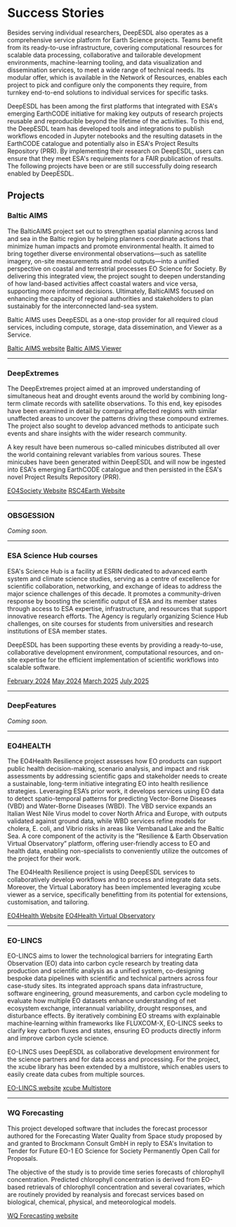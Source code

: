 # Success Stories

Besides serving individual researchers, DeepESDL also operates as a comprehensive service platform for Earth Science 
projects. Teams benefit from  its ready-to-use infrastructure, covering computational resources for scalable data 
processing, collaborative and tailorable development environments, machine-learning tooling, and data visualization 
and dissemination services, to meet a wide range of technical needs. Its modular offer, which is available in 
the Network of Resources, enables each project to pick and configure only the components they require, from turnkey 
end-to-end solutions to individual services for specific tasks.

DeepESDL has been among the first platforms that integrated with ESA's emerging EarthCODE initiative for making key 
outputs of  research projects reusable and reproducible beyond the lifetime of the activities. To this end, the DeepESDL
team has developed tools and integrations to publish workflows encoded in Jupyter notebooks and the resulting datasets 
in the EarthCODE catalogue and potentially also in ESA's Project Results Repository (PRR). By implementing their 
research on DeepESDL, users can ensure that they meet ESA's requirements for a FAIR publication of results. 
The following projects have been or are still successfully doing research enabled by DeepESDL. 

## Projects

### Baltic AIMS

The BalticAIMS project set out to strengthen spatial planning across land and sea in the Baltic region by
helping planners coordinate actions that minimize human impacts and promote environmental health. It aimed to bring
together diverse environmental observations—such as satellite imagery, on-site measurements and model outputs—into a
unified perspective on coastal and terrestrial processes EO Science for Society. By delivering this integrated view, the project sought to deepen understanding of how land-based
activities affect coastal waters and vice versa, supporting more informed decisions.
Ultimately, BalticAIMS focused on enhancing the capacity of regional authorities and stakeholders to plan sustainably
for the interconnected land-sea system.

Baltic AIMS uses DeepESDL as a one-stop provider for all required cloud services, including compute, storage, 
data dissemination, and Viewer as a Service.

[Baltic AIMS website](https://www.syke.fi/en/projects/balticaims) [Baltic AIMS Viewer](https://viewer.balticaims.eu/)

----------

###  DeepExtremes

The DeepExtremes project aimed at an improved understanding of simultaneous heat and drought events around the world by
combining long-term climate records with satellite observations. To this end, key episodes have been examined in detail
by comparing affected regions with similar unaffected areas to uncover the patterns driving these compound extremes.
The project also sought to develop advanced methods to anticipate such events and share insights with the wider
research community.

A key result have been numerous so-called minicubes distributed all over the world containing relevant variables
from various soures. These minicubes have been generated within DeepESDL and will now be ingested into ESA's emerging
EarthCODE catalogue and then persisted in the ESA's novel Project Results Repository (PRR).

[EO4Society Website](https://eo4society.esa.int/projects/deep-extremes) [RSC4Earth Website](https://rsc4earth.de/project/deepextremes)


--------

### OBSGESSION ###

*Coming soon.*

---------

### ESA Science Hub courses

ESA's Science Hub is a facility at ESRIN dedicated to advanced earth system and climate science studies, serving as a
centre of excellence for scientific collaboration, networking, and exchange of ideas to address the major science
challenges of this decade. It promotes a community-driven response by boosting the scientific output of ESA and its
member states through access to ESA expertise, infrastructure, and resources that support innovative research efforts.
The Agency is regularly organizing Science Hub challenges, on site courses for students from universities and research
institutions of ESA member states.

DeepESDL has been supporting these events by providing a ready-to-use, collaborative development environment,
computational resources, and on-site expertise for the efficient implementation of scientific workflows into scalable
software.

[February 2024](https://eo4society.esa.int/event/sciencehubchallengefeb2024) [May 2024](https://sciencehub.esa.int/2024/05/09/3rd-earth-system-science-challenge/) [March 2025](https://sciencehub.esa.int/2025/02/28/training-on-carbon-and-extremes-science-with-the-deepesdl-platform/) [July 2025](https://sciencehub.esa.int/2025/07/14/science-hub-challenges-july-2025/)


--------

### DeepFeatures

*Coming soon.*

---------

### EO4HEALTH

The EO4Health Resilience project assesses how EO products can support public health decision-making, scenario analysis,
and impact and risk assessments by addressing scientific gaps and stakeholder needs to create a sustainable, long-term
initiative integrating EO into health resilience strategies. Leveraging ESA’s prior work, it develops services
using EO data to detect spatio-temporal patterns for predicting Vector-Borne Diseases (VBD) and Water-Borne Diseases (WBD).
The VBD service expands an Italian West Nile Virus model to cover North Africa and Europe, with outputs validated against
ground data, while WBD services refine models for cholera, E. coli, and Vibrio risks in areas like Vembanad Lake and the
Baltic Sea. A core component of the activity is the  “Resilience & Earth Observation Virtual Observatory” platform,
offering user-friendly access to EO and health data, enabling non-specialists to conveniently utilize the outcomes of the
project for their work.

The EO4Health Resilience project is using DeepESDL services to collaboratively develop workflows and to process and
integrate data sets. Moreover, the Virtual Laboratory has been implemented leveraging xcube viewer as a service,
specifically benefitting from its potential for extensions, customisation, and tailoring.

[EO4Health Website](https://eo4health.esa.int/) [EO4Health Virtual Observatory](https://eo4health.api.brockmann-consult.de/api/viewer/)



---------

### EO-LINCS

EO-LINCS aims to lower the technological barriers for integrating Earth Observation (EO) data into carbon cycle research
by treating data production and scientific analysis as a unified system, co-designing bespoke data pipelines with scientific
and technical partners across four case-study sites. Its integrated approach spans data infrastructure, software engineering,
ground measurements, and carbon cycle modeling to evaluate how multiple EO datasets enhance understanding of net ecosystem
exchange, interannual variability, drought responses, and disturbance effects. By iteratively combining EO streams with
explainable machine‐learning within frameworks like FLUXCOM-X, EO-LINCS seeks to clarify key carbon fluxes and states,
ensuring EO products directly inform and improve carbon cycle science.

EO-LINCS uses DeepESDL as collaborative development environment for the science partners and for data access and processing.
For the project, the xcube library has been extended by a multistore, which enables users to easily create data cubes from multiple sources.

[EO-LINCS website](https://www.eo-lincs.org/) [xcube Multistore](https://xcube-dev.github.io/xcube-multistore/)

---------

### WQ Forecasting

This project developed software that includes the forecast processor authored for the Forecasting Water Quality from 
Space study proposed by and granted to Brockmann Consult GmbH in reply to ESA's Invitation to Tender for Future EO-1 EO 
Science for Society Permanently Open Call for Proposals.

The objective of the study is to provide time series forecasts of chlorophyll concentration. 
Predicted chlorophyll concentration is derived from EO-based retrievals of chlorophyll concentration and 
several covariates, which are routinely provided by reanalysis and forecast services based on biological, 
chemical, physical, and meteorological models.

[WQ Forecasting website](https://zenodo.org/records/16812988)








